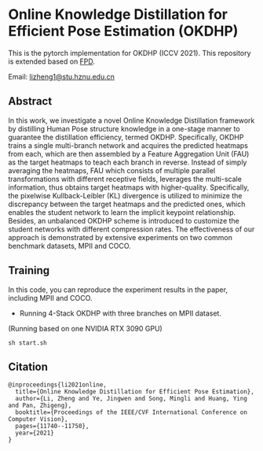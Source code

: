 # Online Knowledge Distillation for Efficient Pose Estimation (OKDHP)

This is the pytorch implementation for OKDHP (ICCV 2021).
This repository is extended based on [FPD](https://github.com/yuanyuanli85/Fast_Human_Pose_Estimation_Pytorch).

Email: lizheng1@stu.hznu.edu.cn

## Abstract

In this work, we investigate a novel Online Knowledge Distillation 
framework by distilling Human Pose structure knowledge in a 
one-stage manner to guarantee the distillation efficiency, termed OKDHP.
Specifically, OKDHP trains a single multi-branch network
and acquires the predicted heatmaps from each, which are
then assembled by a Feature Aggregation Unit (FAU) as
the target heatmaps to teach each branch in reverse. 
Instead of simply averaging the heatmaps, FAU which consists
of multiple parallel transformations with different receptive
fields, leverages the multi-scale information, thus obtains
target heatmaps with higher-quality. Specifically, the pixelwise 
Kullback-Leibler (KL) divergence is utilized to minimize the
discrepancy between the target heatmaps and the
predicted ones, which enables the student network to learn
the implicit keypoint relationship. Besides, an unbalanced
OKDHP scheme is introduced to customize the student networks 
with different compression rates. The effectiveness of
our approach is demonstrated by extensive experiments on
two common benchmark datasets, MPII and COCO.

## Training 

In this code, you can reproduce the experiment results in the paper, including MPII and COCO.

- Running 4-Stack OKDHP with three branches on MPII dataset. 

(Running based on one NVIDIA RTX 3090 GPU)

~~~
sh start.sh
~~~

## Citation

~~~
@inproceedings{li2021online,
  title={Online Knowledge Distillation for Efficient Pose Estimation},
  author={Li, Zheng and Ye, Jingwen and Song, Mingli and Huang, Ying and Pan, Zhigeng},
  booktitle={Proceedings of the IEEE/CVF International Conference on Computer Vision},
  pages={11740--11750},
  year={2021}
}
~~~